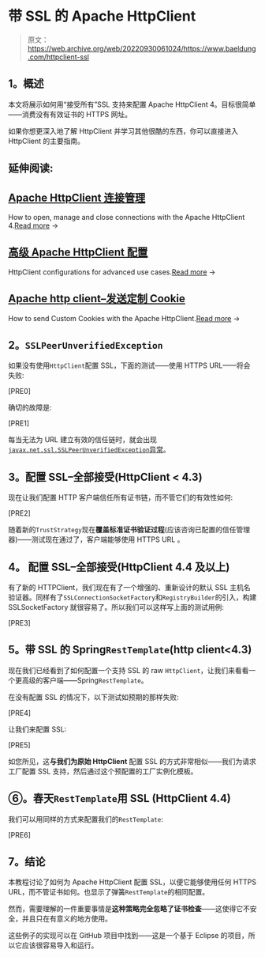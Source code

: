 # 带 SSL 的 Apache HttpClient

> 原文：<https://web.archive.org/web/20220930061024/https://www.baeldung.com/httpclient-ssl>

## **1。概述**

本文将展示如何用“接受所有”SSL 支持来配置 Apache HttpClient 4。目标很简单——消费没有有效证书的 HTTPS 网址。

如果你想更深入地了解 HttpClient 并学习其他很酷的东西，你可以直接进入 HttpClient 的主要指南。

## 延伸阅读:

## [Apache HttpClient 连接管理](/web/20221126231452/https://www.baeldung.com/httpclient-connection-management)

How to open, manage and close connections with the Apache HttpClient 4.[Read more](/web/20221126231452/https://www.baeldung.com/httpclient-connection-management) →

## [高级 Apache HttpClient 配置](/web/20221126231452/https://www.baeldung.com/httpclient-advanced-config)

HttpClient configurations for advanced use cases.[Read more](/web/20221126231452/https://www.baeldung.com/httpclient-advanced-config) →

## [Apache http client–发送定制 Cookie](/web/20221126231452/https://www.baeldung.com/httpclient-cookies)

How to send Custom Cookies with the Apache HttpClient.[Read more](/web/20221126231452/https://www.baeldung.com/httpclient-cookies) →

## **2。`SSLPeerUnverifiedException`**

如果没有使用`HttpClient`配置 SSL，下面的测试——使用 HTTPS URL——将会失败:

[PRE0]

确切的故障是:

[PRE1]

每当无法为 URL 建立有效的信任链时，就会出现 [`javax.net.ssl.SSLPeerUnverifiedException`异常](https://web.archive.org/web/20221126231452/https://docs.oracle.com/en/java/javase/11/docs/api/java.base/javax/net/ssl/SSLPeerUnverifiedException.html "SSLPeerUnverifiedException javadoc in Java SE 7")。

## **3。配置 SSL–全部接受(HttpClient < 4.3)**

现在让我们配置 HTTP 客户端信任所有证书链，而不管它们的有效性如何:

[PRE2]

随着新的`TrustStrategy`现在**覆盖标准证书验证过程**(应该咨询已配置的信任管理器)——测试现在通过了，客户端能够使用 HTTPS URL 。

## **4。** **配置 SSL–全部接受(HttpClient 4.4 及以上)**

有了新的 HTTPClient，我们现在有了一个增强的、重新设计的默认 SSL 主机名验证器。同样有了`SSLConnectionSocketFactory`和`RegistryBuilder`的引入，构建 SSLSocketFactory 就很容易了。所以我们可以这样写上面的测试用例:

[PRE3]

## **5。带 SSL 的 Spring`RestTemplate`(http client<4.3)**

现在我们已经看到了如何配置一个支持 SSL 的 raw `HttpClient`，让我们来看看一个更高级的客户端——Spring`RestTemplate`。

在没有配置 SSL 的情况下，以下测试如预期的那样失败:

[PRE4]

让我们来配置 SSL:

[PRE5]

如您所见，这**与我们为原始 HttpClient** 配置 SSL 的方式非常相似——我们为请求工厂配置 SSL 支持，然后通过这个预配置的工厂实例化模板。

## **⑥。春天`RestTemplate`用 SSL (HttpClient 4.4)**

我们可以用同样的方式来配置我们的`RestTemplate`:

[PRE6]

## **7。结论**

本教程讨论了如何为 Apache HttpClient 配置 SSL，以便它能够使用任何 HTTPS URL，而不管证书如何。也显示了弹簧`RestTemplate`的相同配置。

然而，需要理解的一件重要事情是**这种策略完全忽略了证书检查**——这使得它不安全，并且只在有意义的地方使用。

这些例子的实现可以在 GitHub 项目中找到——这是一个基于 Eclipse 的项目，所以它应该很容易导入和运行。
